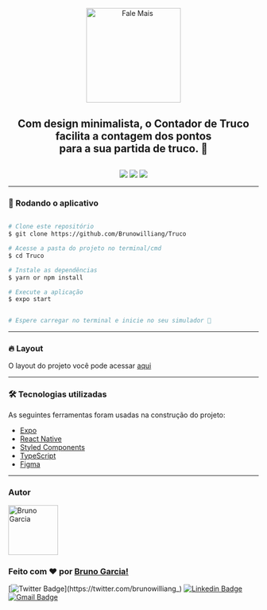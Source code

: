 <p align="center">
  <img src="https://www.goagenda.app/wp-content/uploads/2021/07/icon_vertical-1.png" height="190px" alt="Fale Mais" />
</p>

<h2 align="center" style="margin-top: 30px; margin-bottom: 30px" >
Com design minimalista, o Contador de Truco facilita a contagem dos pontos<br>para a sua partida de truco. 🚀
</h2>

<div align="center">
  <img src="https://img.shields.io/static/v1?label=Expo&message=~41.0.1&color=FF872C&style=for-the-badge&logo=expo"/>
  <img src="https://img.shields.io/static/v1?label=ReactNative&message=~41.0.1&color=FF872C&style=for-the-badge&logo=react"/>
  <img src="https://img.shields.io/static/v1?label=License&message=MIT&color=FF872C&style=for-the-badge"/>
</div>

---

### 🎲 Rodando o aplicativo

```bash

# Clone este repositório
$ git clone https://github.com/Brunowilliang/Truco

# Acesse a pasta do projeto no terminal/cmd
$ cd Truco

# Instale as dependências
$ yarn or npm install

# Execute a aplicação
$ expo start


# Espere carregar no terminal e inicie no seu simulador 🚀

```

---

### 🔥 Layout

O layout do projeto você pode acessar [aqui](https://www.figma.com/file/xMmsaqaV94U4UyM4g0g6Yx/Truco?node-id=0%3A1)

---

### 🛠 Tecnologias utilizadas

As seguintes ferramentas foram usadas na construção do projeto:

- [Expo](https://expo.io/)
- [React Native](https://reactnative.dev/)
- [Styled Components](https://styled-components.com/)
- [TypeScript](https://www.typescriptlang.org/)
- [Figma](www.figma.com)

---

<!-- ### 🙋🏼‍♂️ Autor -->

### Autor

<a href="https://linkedin.com/in/brunowilliang">
  <img src="https://www.goagenda.app/wp-content/uploads/2021/07/IMG_5834.png" width="100px;" alt="Bruno Garcia"/>
</a>

<h3>Feito com ❤️ por 
  <a href="https://linkedin.com/in/brunowilliang">
    Bruno Garcia!
  </a>
</h3>

[![Twitter Badge](https://img.shields.io/badge/-@brunowilliang_-1ca0f1?style=flat-square&labelColor=1ca0f1&logo=twitter&logoColor=white&link=https://twitter.com/brunowilliang_)](https://twitter.com/brunowilliang_) [![Linkedin Badge](https://img.shields.io/badge/-Bruno-blue?style=flat-square&logo=Linkedin&logoColor=white&link=https://www.linkedin.com/in/brunowilliang/)](https://www.linkedin.com/in/brunowilliang/)
[![Gmail Badge](https://img.shields.io/badge/-brunowilliang@icloud.com-c14438?style=flat-square&logo=Gmail&logoColor=white&link=mailto:brunowilliang@icloud.com)](mailto:brunowilliang@icloud.com)
